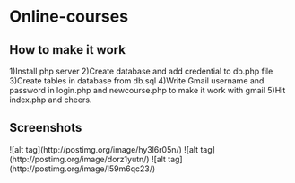 # Online-courses
<h2><b> How to make it work </b></h2>
1)Install php server
2)Create database and add credential to db.php file
3)Create tables in database from db.sql 
4)Write Gmail username and password in login.php and newcourse.php to make it work with gmail
5)Hit index.php and cheers.

<h2><b> Screenshots</b> </h2>
![alt tag](http://postimg.org/image/hy3l6r05n/)
![alt tag](http://postimg.org/image/dorz1yutn/)
![alt tag](http://postimg.org/image/l59m6qc23/)
